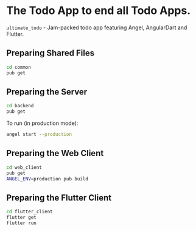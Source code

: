 # The Todo App to end all Todo Apps.
`ultimate_todo` - Jam-packed todo app featuring Angel, AngularDart and Flutter. 

## Preparing Shared Files
```bash
cd common
pub get
```

## Preparing the Server
```bash
cd backend
pub get
```

To run (in production mode):
```bash
angel start --production
```

## Preparing the Web Client
```bash
cd web_client
pub get
ANGEL_ENV=production pub build
```

## Preparing the Flutter Client
```bash
cd flutter_client
flutter get
flutter run
```

